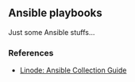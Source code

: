 ## Ansible playbooks

Just some Ansible stuffs...

### References

* [Linode: Ansible Collection Guide](https://www.linode.com/docs/guides/deploy-linodes-using-linode-ansible-collection/)
